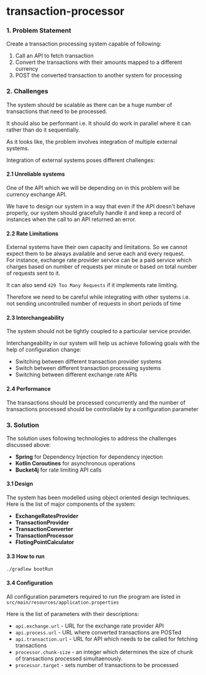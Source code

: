 # transaction-processor

### 1. Problem Statement
Create a transaction processing system capable of following: 
1. Call an API to fetch transaction
2. Convert the transactions with their amounts mapped to a different currency
3. POST the converted transaction to another system for processing

### 2. Challenges

The system should be scalable as there can be a huge number of transactions that need to be processed.

It should also be performant i.e. It should do work in parallel where it can rather than do it sequentially.

As it looks like, the problem involves integration of multiple external systems. 

Integration of external systems poses different challenges:

#### 2.1 Unreliable systems
One of the API which we will be depending on in this problem will be currency exchange API. 

We have to design our system in a way that even if the API doesn't behave properly, our system
should gracefully handle it and keep a record of instances when the call to an API returned an error.
    
#### 2.2 Rate Limitations
External systems have their own capacity and limitations. So we cannot expect them to be always available 
and serve each and every request.  
For instance, exchange rate provider service can be a paid service which charges based on number of requests per minute
or based on total number of requests sent to it.

It can also send `429 Too Many Requests` if it implements rate limiting.

Therefore we need to be careful while integrating with other systems i.e. 
not sending uncontrolled number of requests in short periods of time

#### 2.3 Interchangeability
The system should not be tightly coupled to a particular service provider.

Interchangeability in our system will help us achieve following goals with the help of configuration change:

- Switching between different transaction provider systems
- Switch between different transaction processing systems
- Switching between different exchange rate APIs

#### 2.4 Performance
The transactions should be processed concurrently 
and the number of transactions processed should be controllable by a configuration parameter

### 3. Solution

The solution uses following technologies to address the challenges discussed above: 

- **Spring** for Dependency Injection for dependency injection 
- **Kotlin Coroutines** for asynchronous operations
- **Bucket4j** for rate limiting API calls

#### 3.1 Design

The system has been modelled using object oriented design techniques. Here is the list of major components of the system:

- **ExchangeRatesProvider**
- **TransactionProvider**
- **TransactionConverter**
- **TransactionProcessor**
- **FlotingPointCalculator** 


#### 3.3 How to run
`./gradlew bootRun`


#### 3.4 Configuration
All configuration parameters required to run the program are listed in `src/main/resources/application.properties`

Here is the list of parameters with their descriptions:

- `api.exchange.url` - URL for the exchange rate provider API
- `api.process.url` - URL where converted transactions are POSTed
- `api.transaction.url` - URL for API which needs to be called for fetching transactions
- `processor.chunk-size` - an integer which determines the size of chunk of transactions processed simultaenously.
- `processor.target` - sets number of transactions to be processed
